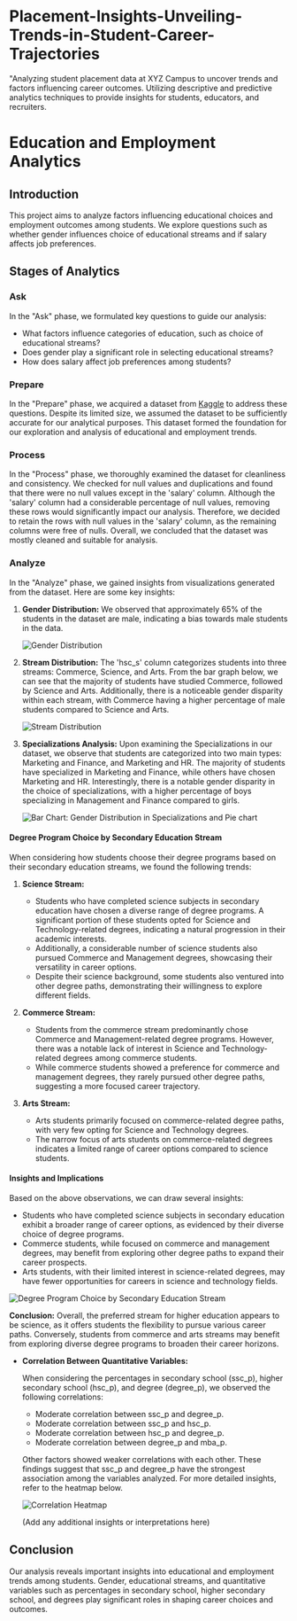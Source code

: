 # Placement-Insights-Unveiling-Trends-in-Student-Career-Trajectories
"Analyzing student placement data at XYZ Campus to uncover trends and factors influencing career outcomes. Utilizing descriptive and predictive analytics techniques to provide insights for students, educators, and recruiters.


# Education and Employment Analytics

## Introduction
This project aims to analyze factors influencing educational choices and employment outcomes among students. We explore questions such as whether gender influences choice of educational streams and if salary affects job preferences.

## Stages of Analytics

### Ask
In the "Ask" phase, we formulated key questions to guide our analysis:
- What factors influence categories of education, such as choice of educational streams?
- Does gender play a significant role in selecting educational streams?
- How does salary affect job preferences among students?

### Prepare
In the "Prepare" phase, we acquired a dataset from [Kaggle](https://www.kaggle.com/datasets/benroshan/factors-affecting-campus-placement) to address these questions. Despite its limited size, we assumed the dataset to be sufficiently accurate for our analytical purposes. This dataset formed the foundation for our exploration and analysis of educational and employment trends.


### Process
In the "Process" phase, we thoroughly examined the dataset for cleanliness and consistency. We checked for null values and duplications and found that there were no null values except in the 'salary' column. Although the 'salary' column had a considerable percentage of null values, removing these rows would significantly impact our analysis. Therefore, we decided to retain the rows with null values in the 'salary' column, as the remaining columns were free of nulls. Overall, we concluded that the dataset was mostly cleaned and suitable for analysis.

### Analyze
In the "Analyze" phase, we gained insights from visualizations generated from the dataset. Here are some key insights:

1. **Gender Distribution:** We observed that approximately 65% of the students in the dataset are male, indicating a bias towards male students in the data.

    ![Gender Distribution](Scs/gender_distribution.png)

2. **Stream Distribution:** The 'hsc_s' column categorizes students into three streams: Commerce, Science, and Arts. From the bar graph below, we can see that the majority of students have studied Commerce, followed by Science and Arts. Additionally, there is a noticeable gender disparity within each stream, with Commerce having a higher percentage of male students compared to Science and Arts.

    ![Stream Distribution](Scs/stream_distribution.png)


3. **Specializations Analysis:** Upon examining the Specializations in our dataset, we observe that students are categorized into two main types: Marketing and Finance, and Marketing and HR. The majority of students have specialized in Marketing and Finance, while others have chosen Marketing and HR. Interestingly, there is a notable gender disparity in the choice of specializations, with a higher percentage of boys specializing in Management and Finance compared to girls.

   
    ![Bar Chart: Gender Distribution in Specializations and Pie chart](Scs/specialization_distribution.png)



#### Degree Program Choice by Secondary Education Stream

When considering how students choose their degree programs based on their secondary education streams, we found the following trends:

1. **Science Stream:**
   - Students who have completed science subjects in secondary education have chosen a diverse range of degree programs. A significant portion of these students opted for Science and Technology-related degrees, indicating a natural progression in their academic interests.
   - Additionally, a considerable number of science students also pursued Commerce and Management degrees, showcasing their versatility in career options.
   - Despite their science background, some students also ventured into other degree paths, demonstrating their willingness to explore different fields.

2. **Commerce Stream:**
   - Students from the commerce stream predominantly chose Commerce and Management-related degree programs. However, there was a notable lack of interest in Science and Technology-related degrees among commerce students.
   - While commerce students showed a preference for commerce and management degrees, they rarely pursued other degree paths, suggesting a more focused career trajectory.

3. **Arts Stream:**
   - Arts students primarily focused on commerce-related degree paths, with very few opting for Science and Technology degrees.
   - The narrow focus of arts students on commerce-related degrees indicates a limited range of career options compared to science students.

#### Insights and Implications

Based on the above observations, we can draw several insights:

- Students who have completed science subjects in secondary education exhibit a broader range of career options, as evidenced by their diverse choice of degree programs.
- Commerce students, while focused on commerce and management degrees, may benefit from exploring other degree paths to expand their career prospects.
- Arts students, with their limited interest in science-related degrees, may have fewer opportunities for careers in science and technology fields.


 ![Degree Program Choice by Secondary Education Stream](Scs/degree_t_chart.png)

**Conclusion:**
Overall, the preferred stream for higher education appears to be science, as it offers students the flexibility to pursue various career paths. Conversely, students from commerce and arts streams may benefit from exploring diverse degree programs to broaden their career horizons.





- **Correlation Between Quantitative Variables:**

  When considering the percentages in secondary school (ssc_p), higher secondary school (hsc_p), and degree (degree_p), we observed the following correlations:
  
  - Moderate correlation between ssc_p and degree_p.
  - Moderate correlation between ssc_p and hsc_p.
  - Moderate correlation between hsc_p and degree_p.
  - Moderate correlation between degree_p and mba_p.
  
  Other factors showed weaker correlations with each other. These findings suggest that ssc_p and degree_p have the strongest association among the variables analyzed. For more detailed insights, refer to the heatmap below.

  ![Correlation Heatmap](Scs/correlation_heatmap.png)

  (Add any additional insights or interpretations here)


## Conclusion
Our analysis reveals important insights into educational and employment trends among students. Gender, educational streams, and quantitative variables such as percentages in secondary school, higher secondary school, and degrees play significant roles in shaping career choices and outcomes.
